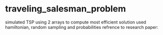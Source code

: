 # traveling_salesman_problem 
simulated TSP using 2 arrays to compute most efficient solution
used hamiltonian, random sampling and probabilities
refrence to research paper: 
